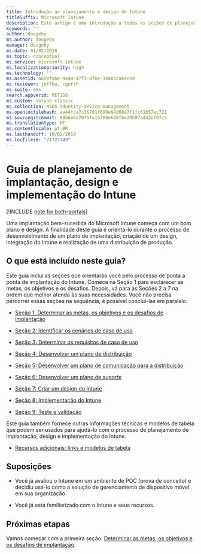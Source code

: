 ```yaml
---
title: Introdução ao planejamento e design do Intune
titleSuffix: Microsoft Intune
description: Este artigo é uma introdução a todas as seções de planejamento, design e implementação do Microsoft Intune. Ferramentas para ajudá-lo a determinar as metas, os cenários de casos de uso e requisitos, criar planos de distribuição e comunicação, bem como planos de suporte, teste e validação.
keywords: ''
author: dougeby
ms.author: dougeby
manager: dougeby
ms.date: 01/02/2018
ms.topic: conceptual
ms.service: microsoft-intune
ms.localizationpriority: high
ms.technology: ''
ms.assetid: a65efa6e-4a48-47f3-8f6e-34a85ca64ced
ms.reviewer: jeffbu, cgerth
ms.suite: ems
search.appverid: MET150
ms.custom: intune-classic
ms.collection: M365-identity-device-management
ms.openlocfilehash: aa44fca7c36701f699e64d68e7f1fc61b57ec721
ms.sourcegitcommit: 88b6e6d70f5fa15708e640f6e20b97a442ef07c5
ms.translationtype: HT
ms.contentlocale: pt-BR
ms.lasthandoff: 10/02/2019
ms.locfileid: "71727149"
---
```

# <a name="intune-deployment-planning-design-and-implementation-guide"></a>Guia de planejamento de implantação, design e implementação do Intune

[!INCLUDE [note for both-portals](../../intune-classic/includes/note-for-both-portals.md)]

Uma implantação bem-sucedida do Microsoft Intune começa com um bom plano e design. A finalidade deste guia é orientá-lo durante o processo de desenvolvimento de um plano de implantação, criação de um design, integração do Intune e realização de uma distribuição de produção.

## <a name="whats-included-in-this-guide"></a>O que está incluído neste guia?

Este guia inclui as seções que orientarão você pelo processo de ponta a ponta de implantação do Intune. Comece na Seção 1 para esclarecer as metas, os objetivos e os desafios. Depois, vá para as Seções 2 a 7 na ordem que melhor atenda às suas necessidades. Você não precisa percorrer essas seções na sequência; é possível conclui-las em paralelo.

- [Seção 1: Determinar as metas, os objetivos e os desafios de implantação](planning-guide-deployment-goals.md)

- [Seção 2: Identificar os cenários de caso de uso](planning-guide-scenarios.md)

- [Seção 3: Determinar os requisitos de caso de uso](planning-guide-requirements.md)

- [Seção 4: Desenvolver um plano de distribuição](planning-guide-rollout-plan.md)

- [Seção 5: Desenvolver um plano de comunicação para a distribuição](planning-guide-communication-plan.md)

- [Seção 6: Desenvolver um plano de suporte](planning-guide-support-plan.md)

- [Seção 7: Criar um design do Intune](planning-guide-design.md)

- [Seção 8: Implementação do Intune](planning-guide-onboarding.md)

- [Seção 9: Teste e validação](planning-guide-test-validation.md)

Este guia também fornece outras informações técnicas e modelos de tabela que podem ser usados para ajudá-lo com o processo de planejamento de implantação, design e implementação do Intune.

- [Recursos adicionais: links e modelos de tabela](planning-guide-resources.md)

## <a name="assumptions"></a>Suposições

- Você já avaliou o Intune em um ambiente de POC (prova de conceito) e decidiu usá-lo como a solução de gerenciamento de dispositivo móvel em sua organização.

- Você já está familiarizado com o Intune e seus recursos.

## <a name="next-steps"></a>Próximas etapas

Vamos começar com a primeira seção: [Determinar as metas, os objetivos e os desafios de implantação](planning-guide-deployment-goals.md).
